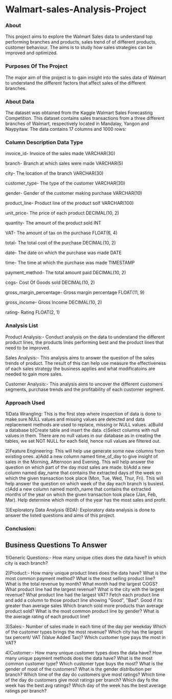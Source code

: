 # Walmart-sales-Analysis-Project
### About
This project aims to explore the Walmart Sales data to understand top performing branches and products, sales trend of of different products, customer behaviour. The aims is to study how sales strategies can be improved and optimized. 

### Purposes Of The Project
The major aim of thie project is to gain insight into the sales data of Walmart to understand the different factors that affect sales of the different branches.

### About Data
The dataset was obtained from the Kaggle Walmart Sales Forecasting Competition. This dataset contains sales transactions from a three different branches of Walmart, respectively located in Mandalay, Yangon and Naypyitaw. The data contains 17 columns and 1000 rows:

### Column	Description	Data Type
invoice_id-	Invoice of the sales made	VARCHAR(30)

branch-	Branch at which sales were made	VARCHAR(5)

city-	The location of the branch	VARCHAR(30)

customer_type-	The type of the customer	VARCHAR(30)

gender-	Gender of the customer making purchase	VARCHAR(10)

product_line-	Product line of the product solf	VARCHAR(100)

unit_price-	The price of each product	DECIMAL(10, 2)

quantity-	The amount of the product sold	INT

VAT-	The amount of tax on the purchase	FLOAT(6, 4)

total-	The total cost of the purchase	DECIMAL(10, 2)

date-	The date on which the purchase was made	DATE

time-	The time at which the purchase was made	TIMESTAMP

payment_method-	The total amount paid	DECIMAL(10, 2)

cogs-	Cost Of Goods sold	DECIMAL(10, 2)

gross_margin_percentage-	Gross margin percentage	FLOAT(11, 9)

gross_income-	Gross Income	DECIMAL(10, 2)

rating-	Rating	FLOAT(2, 1)

### Analysis List
Product Analysis:-
Conduct analysis on the data to understand the different product lines, the products lines performing best and the product lines that need to be improved.

Sales Analysis:-
This analysis aims to answer the question of the sales trends of product. The result of this can help use measure the effectiveness of each sales strategy the business applies and what modificatoins are needed to gain more sales.

Customer Analysis:-
This analysis aims to uncover the different customers segments, purchase trends and the profitability of each customer segment.

### Approach Used
1)Data Wrangling: This is the first step where inspection of data is done to make sure NULL values and missing values are detected and data replacement methods are used to replace, missing or NULL values.
 a)Build a database
 b)Create table and insert the data.
 c)Select columns with null values in them. There are no null values in our database as in creating the tables, we set NOT NULL for each field, hence null values are 
  filtered out.
  
2)Feature Engineering: This will help use generate some new columns from existing ones.
 a)Add a new column named time_of_day to give insight of sales in the Morning, Afternoon and Evening. This will help answer the question on which part of the day most sales 
 are made.
 b)Add a new column named day_name that contains the extracted days of the week on which the given transaction took place (Mon, Tue, Wed, Thur, Fri). This will help answer 
 the question on which week of the day each branch is busiest.
 c)Add a new column named month_name that contains the extracted months of the year on which the given transaction took place (Jan, Feb, Mar). Help determine which month of 
 the year has the most sales and profit.
 
3)Exploratory Data Analysis (EDA): Exploratory data analysis is done to answer the listed questions and aims of this project.

### Conclusion:
## Business Questions To Answer

1)Generic Questions:-
How many unique cities does the data have?
In which city is each branch?

2)Product:-
How many unique product lines does the data have?
What is the most common payment method?
What is the most selling product line?
What is the total revenue by month?
What month had the largest COGS?
What product line had the largest revenue?
What is the city with the largest revenue?
What product line had the largest VAT?
Fetch each product line and add a column to those product line showing "Good", "Bad". Good if its greater than average sales
Which branch sold more products than average product sold?
What is the most common product line by gender?
What is the average rating of each product line?

3)Sales:-
Number of sales made in each time of the day per weekday
Which of the customer types brings the most revenue?
Which city has the largest tax percent/ VAT (Value Added Tax)?
Which customer type pays the most in VAT?

4)Customer:-
How many unique customer types does the data have?
How many unique payment methods does the data have?
What is the most common customer type?
Which customer type buys the most?
What is the gender of most of the customers?
What is the gender distribution per branch?
Which time of the day do customers give most ratings?
Which time of the day do customers give most ratings per branch?
Which day fo the week has the best avg ratings?
Which day of the week has the best average ratings per branch?
